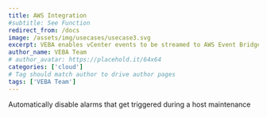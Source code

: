 ```yaml
---
title: AWS Integration
#subtitle: See Function
redirect_from: /docs
image: /assets/img/usecases/usecase3.svg
excerpt: VEBA enables vCenter events to be streamed to AWS Event Bridge thus enriching the VMC on AWS platform with new possibilities
author_name: VEBA Team
# author_avatar: https://placehold.it/64x64
categories: ['cloud']
# Tag should match author to drive author pages
tags: ['VEBA Team']
---
```

Automatically disable alarms that get triggered during a host maintenance